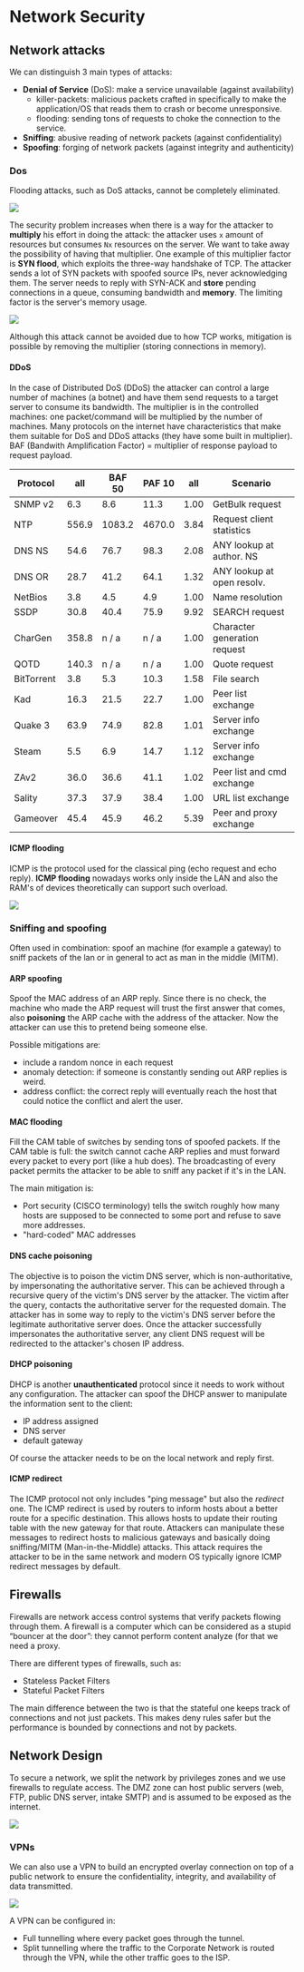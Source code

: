 
# Network Security 

## Network attacks

We can distinguish 3 main types of attacks:

- **Denial of Service** (DoS): make a service unavailable (against availability)
	- killer-packets: malicious packets crafted in specifically to make the application/OS that reads them to crash or become unresponsive.
	- flooding: sending tons of requests to choke the connection to the service.
- **Sniffing**: abusive reading of network packets (against confidentiality)
- **Spoofing**: forging of network packets (against integrity and authenticity)

### Dos 

Flooding attacks, such as DoS attacks, cannot be completely eliminated. 


![](images/760f939b0defd9106c020b2b09c4a890.png)


The security problem increases when there is a way for the attacker to **multiply** his effort in doing the attack: the attacker uses `x` amount of resources but consumes `Nx` resources on the server. We want to take away the possibility of having that multiplier.
One example of this multiplier factor is **SYN flood**, which exploits the three-way handshake of TCP. The attacker sends a lot of SYN packets with spoofed source IPs, never acknowledging them. The server needs to reply with SYN-ACK and **store** pending connections in a queue, consuming bandwidth and **memory**. The limiting factor is the server's memory usage. 


![](images/39fd8084ab42ec06f0a51b29e04830e4.png)

Although this attack cannot be avoided due to how TCP works, mitigation is possible by removing the multiplier (storing connections in memory).

#### DDoS

In the case of Distributed DoS (DDoS) the attacker can control a large number of machines (a botnet) and have them send requests to a target server to consume its bandwidth. The multiplier is in the controlled machines: one packet/command will be multiplied by the number of machines.
Many protocols on the internet have characteristics that make them suitable for DoS and DDoS attacks (they have some built in multiplier). BAF (Bandwith Amplification Factor) = multiplier of response payload to request payload.

| Protocol   | all   | BAF 50 | PAF 10 | all  | Scenario                     |
| ---------- | ----- | ------ | ------ | ---- | ---------------------------- |
| SNMP v2    | 6.3   | 8.6    | 11.3   | 1.00 | GetBulk request              |
| NTP        | 556.9 | 1083.2 | 4670.0 | 3.84 | Request client statistics    |
| DNS NS     | 54.6  | 76.7   | 98.3   | 2.08 | ANY lookup at author. NS     |
| DNS OR     | 28.7  | 41.2   | 64.1   | 1.32 | ANY lookup at open resolv.   |
| NetBios    | 3.8   | 4.5    | 4.9    | 1.00 | Name resolution              |
| SSDP       | 30.8  | 40.4   | 75.9   | 9.92 | SEARCH request               |
| CharGen    | 358.8 | n / a  | n / a  | 1.00 | Character generation request |
| QOTD       | 140.3 | n / a  | n / a  | 1.00 | Quote request                |
| BitTorrent | 3.8   | 5.3    | 10.3   | 1.58 | File search                  |
| Kad        | 16.3  | 21.5   | 22.7   | 1.00 | Peer list exchange           |
| Quake 3    | 63.9  | 74.9   | 82.8   | 1.01 | Server info exchange         |
| Steam      | 5.5   | 6.9    | 14.7   | 1.12 | Server info exchange         |
| ZAv2       | 36.0  | 36.6   | 41.1   | 1.02 | Peer list and cmd exchange   |
| Sality     | 37.3  | 37.9   | 38.4   | 1.00 | URL list exchange            |
| Gameover   | 45.4  | 45.9   | 46.2   | 5.39 | Peer and proxy exchange      |

#### ICMP flooding

ICMP is the protocol used for the classical ping (echo request and echo reply).
**ICMP flooding** nowadays works only inside the LAN and also the RAM's of devices theoretically can support such overload. 

![](images/4cf6f69d662bdcef6ed0ebfd071d5af2.png)

### Sniffing and spoofing

Often used in combination: spoof an machine (for example a gateway) to sniff packets of the lan or in general to act as man in the middle (MITM). 

#### ARP spoofing  

Spoof the MAC address of an ARP reply. Since there is no check, the machine who made the ARP request will trust the first answer that comes, also **poisoning** the ARP cache with the address of the attacker. Now the attacker can use this to pretend being someone else.  

Possible mitigations are:

- include a random nonce in each request
- anomaly detection: if someone is constantly sending out ARP replies is weird.
- address conflict: the correct reply will eventually reach the host that could notice the conflict and alert the user.  

#### MAC flooding

Fill the CAM table of switches by sending tons of spoofed packets. If the CAM table is full: the switch cannot cache ARP replies and must forward every packet to every port (like a hub does). The broadcasting of every packet permits the attacker to be able to sniff any packet if it's in the LAN.  

The main mitigation is: 

- Port security (CISCO terminology) tells the switch roughly how many hosts are supposed to be connected to some port and refuse to save more addresses.
- "hard-coded" MAC addresses 

#### DNS cache poisoning

The objective is to poison the victim DNS server, which is non-authoritative, by impersonating the authoritative server. This can be achieved through a recursive query of the victim's DNS server by the attacker. The victim after the query, contacts the authoritative server for the requested domain. 
The attacker has in some way to reply to the victim's DNS server before the legitimate authoritative server does. 
Once the attacker successfully impersonates the authoritative server, any client DNS request will be redirected to the attacker's chosen IP address.

#### DHCP poisoning

DHCP is another **unauthenticated** protocol since it needs to work without any configuration. The attacker can spoof the DHCP answer to manipulate the information sent to the client:

- IP address assigned
- DNS server
- default gateway

Of course the attacker needs to be on the local network and reply first.

#### ICMP redirect

The ICMP protocol not only includes "ping message" but also the *redirect* one. The ICMP redirect is used by routers to inform hosts about a better route for a specific destination. This allows hosts to update their routing table with the new gateway for that route. 
Attackers can manipulate these messages to redirect hosts to malicious gateways and basically doing sniffing/MITM (Man-in-the-Middle) attacks. 
This attack requires the attacker to be in the same network and modern OS typically ignore ICMP redirect messages by default.

## Firewalls 

Firewalls are network access control systems that verify packets flowing through them. A firewall is a computer which can be considered as a stupid “bouncer at the door”: they cannot perform content analyze (for that we need a proxy.

There are different types of firewalls, such as:

- Stateless Packet Filters
- Stateful Packet Filters

The main difference between the two is that the stateful one keeps track of connections and not just packets. This makes deny rules safer but the performance is bounded by connections and not by packets. 

## Network Design 

To secure a network, we split the network by privileges zones and we use firewalls to regulate access. The DMZ zone can host public servers (web, FTP, public DNS server, intake SMTP) and is assumed to be exposed as the internet. 

![](images/Pasted%20image%2020230623154431.png)

### VPNs 

We can also use a VPN to build an encrypted overlay connection on top of a public network to ensure the confidentiality, integrity, and availability of data transmitted. 

![](images/Pasted%20image%2020230623154504.png)

A VPN can be configured in: 

- Full tunnelling where every packet goes through the tunnel.
- Split tunnelling where the traffic to the Corporate Network is routed through the VPN, while the other traffic goes to the ISP.
